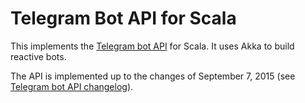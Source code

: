 # Telegram Bot API for Scala

This implements the [Telegram bot API](https://core.telegram.org/bots/api) for Scala. It uses Akka to build
reactive bots.

The API is implemented up to the changes of September 7, 2015
(see [Telegram bot API changelog](https://core.telegram.org/bots/api-changelog)).
